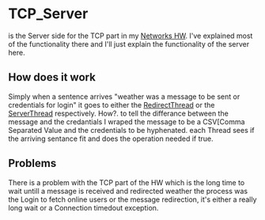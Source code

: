 # TCP_Server
is the Server side for the TCP part in my [Networks HW](https://github.com/HuangLinBao/peer2peerHW). I've explained most of the functionality there and I'll just
explain the functionality of the server here.

## How does it work
Simply when a sentence arrives "weather was a message to be sent or credentials for login" it goes to either the [RedirectThread](https://github.com/HuangLinBao/TCP_Server/blob/master/src/main/java/io/github/HuangLinBao/RedirectThread.java) or the [ServerThread](https://github.com/HuangLinBao/TCP_Server/blob/master/src/main/java/io/github/HuangLinBao/ServerThread.java)
respectively.
How?. to tell the differance between the message and the credantials I wraped the message to be a CSV[Comma Separated Value and the credentials to be hyphenated.
each Thread sees if the arriving sentance fit and does the operation needed if true.


## Problems
There is a problem with the TCP part of the HW which is the long time to wait untill a message is received and redirected weather the process was the Login to fetch
online users or the message redirection, it's either a really long wait or a Connection timedout exception.
